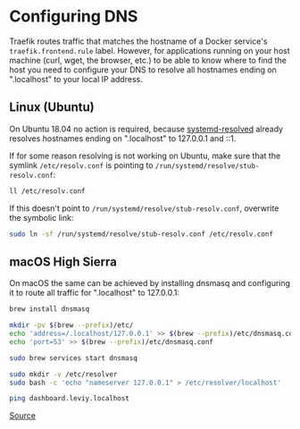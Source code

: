 # Configuring DNS

Traefik routes traffic that matches the hostname of a Docker service's 
`traefik.frontend.rule` label. However, for applications running on your host
machine (curl, wget, the browser, etc.) to be able to know where to find the
host you need to configure your DNS to resolve all hostnames ending on
".localhost" to your local IP address.

## Linux (Ubuntu)

On Ubuntu 18.04 no action is required, because [systemd-resolved](https://manpages.ubuntu.com/manpages/bionic/man8/systemd-resolved.service.8.html)
already resolves hostnames ending on ".localhost" to 127.0.0.1 and ::1.

If for some reason resolving is not working on Ubuntu, make sure that the
symlink `/etc/resolv.conf` is pointing to `/run/systemd/resolve/stub-resolv.conf`:

```bash
ll /etc/resolv.conf
```

If this doesn't point to `/run/systemd/resolve/stub-resolv.conf`, overwrite the
symbolic link:

```bash
sudo ln -sf /run/systemd/resolve/stub-resolv.conf /etc/resolv.conf
```

## macOS High Sierra

On macOS the same can be achieved by installing dnsmasq and configuring it to
route all traffic for ".localhost" to 127.0.0.1:

```bash
brew install dnsmasq

mkdir -pv $(brew --prefix)/etc/
echo 'address=/.localhost/127.0.0.1' >> $(brew --prefix)/etc/dnsmasq.conf
echo 'port=53' >> $(brew --prefix)/etc/dnsmasq.conf

sudo brew services start dnsmasq

sudo mkdir -v /etc/resolver
sudo bash -c 'echo "nameserver 127.0.0.1" > /etc/resolver/localhost'

ping dashboard.leviy.localhost
```

[Source](https://medium.com/@kharysharpe/automatic-local-domains-setting-up-dnsmasq-for-macos-high-sierra-using-homebrew-caf767157e43)
